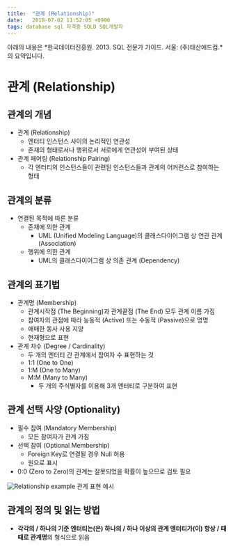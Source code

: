 ```yaml
---
title:  "관계 (Relationship)"
date:   2018-07-02 11:52:05 +0900
tags: database sql 자격증 SQLD SQL개발자
---
```


아래의 내용은 *한국데이터진흥원. 2013. SQL 전문가 가이드. 서울: (주)태산애드컴.*의 요약입니다.


관계 (Relationship)
===================
## 관계의 개념
* 관계 (Relationship)
    * 엔터티 인스턴스 사이의 논리적인 연관성
    * 존재의 형태로서나 행위로서 서로에게 연관성이 부여된 상태
* 관계 페어링 (Relationship Pairing)
    * 각 엔터티의 인스턴스들이 관련된 인스턴스들과 관계의 어커런스로 참여하는 형태



## 관계의 분류
* 연결된 목적에 따른 분류
    * 존재에 의한 관계
        * UML (Unified Modeling Language)의 클래스다이어그램 상 연관 관계 (Association)
    * 행위에 의한 관계
        * UML의 클래스다이어그램 상 의존 관계 (Dependency)



## 관계의 표기법
* 관계명 (Membership)
    * 관계시작점 (The Beginning)과 관계끝점 (The End) 모두 관계 이름 가짐
    * 참여자의 관점에 따라 능동적 (Active) 또는 수동적 (Passive)으로 명명
    * 애매한 동사 사용 지양
    * 현재형으로 표현
* 관계 차수 (Degree / Cardinality)
    * 두 개의 엔터티 간 관계에서 참여자 수 표현하는 것
    * 1:1 (One to One)
    * 1:M (One to Many)
    * M:M (Many to Many)
        * 두 개의 주식별자를 이용해 3개 엔터티로 구분하여 표현



## 관계 선택 사양 (Optionality)
* 필수 참여 (Mandatory Membership)
    * 모든 참여자가 관계 가짐
* 선택 참여 (Optional Membership)
    * Foreign Key로 연결될 경우 Null 허용
    * 원으로 표시
* 0:0 (Zero to Zero)의 관계는 잘못되었을 확률이 높으므로 검토 필요

![Relationship example](../assets/images/2018-07-02-relationship.pngS)
관계 표현 예시


## 관계의 정의 및 읽는 방법
* **각각의 / 하나의 기준 엔터티는(은) 하나의 / 하나 이상의 관계 엔터티가(이) 항상 / 때때로 관계명**의 형식으로 읽음